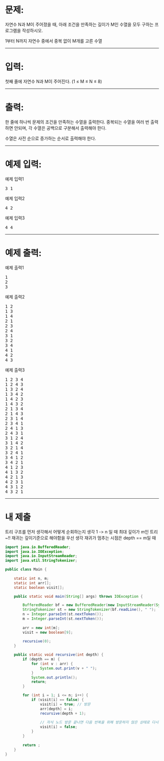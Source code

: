 # 문제: 
자연수 N과 M이 주어졌을 때, 아래 조건을 만족하는 길이가 M인 수열을 모두 구하는 프로그램을 작성하시오.

1부터 N까지 자연수 중에서 중복 없이 M개를 고른 수열

---
# 입력: 
첫째 줄에 자연수 N과 M이 주어진다. (1 ≤ M ≤ N ≤ 8)

---
# 출력: 
한 줄에 하나씩 문제의 조건을 만족하는 수열을 출력한다. 중복되는 수열을 여러 번 출력하면 안되며, 각 수열은 공백으로 구분해서 출력해야 한다.

수열은 사전 순으로 증가하는 순서로 출력해야 한다.

---
# 예제 입력:

예제 입력1
<pre>
3 1
</pre>

예제 입력2
<pre>
4 2
</pre>

예제 입력3
<pre>
4 4
</pre>

---
# 예제 출력:

예제 출력1
<pre>
1
2
3
</pre>

예제 출력2
<pre>
1 2
1 3
1 4
2 1
2 3
2 4
3 1
3 2
3 4
4 1
4 2
4 3
</pre>

예제 출력3
<pre>
1 2 3 4
1 2 4 3
1 3 2 4
1 3 4 2
1 4 2 3
1 4 3 2
2 1 3 4
2 1 4 3
2 3 1 4
2 3 4 1
2 4 1 3
2 4 3 1
3 1 2 4
3 1 4 2
3 2 1 4
3 2 4 1
3 4 1 2
3 4 2 1
4 1 2 3
4 1 3 2
4 2 1 3
4 2 3 1
4 3 1 2
4 3 2 1
</pre>

---
# 내 제출

트리 구조를 먼저 생각해서 어떻게 순회하는지 생각
1 -> n 일 때 최대 깊이가 m인 트리~!!
재귀는 깊이기준으로 해야함을 우선 생각
재귀가 멈추는 시점은 depth == m일 때

~~~java
import java.io.BufferedReader;
import java.io.IOException;
import java.io.InputStreamReader;
import java.util.StringTokenizer;

public class Main {
	
	static int n, m;
	static int arr[];
	static boolean visit[];

	public static void main(String[] args) throws IOException {

		BufferedReader bf = new BufferedReader(new InputStreamReader(System.in));
		StringTokenizer st = new StringTokenizer(bf.readLine(), " ");
		n = Integer.parseInt(st.nextToken());
		m = Integer.parseInt(st.nextToken());
		
		arr = new int[m];
		visit = new boolean[9];
		
		recursive(0);
	}

	public static void recursive(int depth) {
		if (depth == m) {
			for (int v : arr) {
				System.out.print(v + " ");
			}
			System.out.println();
			return;
		}

		for (int i = 1; i <= n; i++) {
			if (visit[i] == false) {
				visit[i] = true; // 방문
				arr[depth] = i;
				recursive(depth + 1);
				
				// 자식 노드 방문 끝나면 다음 반복을 위해 방문하지 않은 상태로 다시 변경
				visit[i] = false;
			}
		}
		
		return ;
	}
}
~~~
